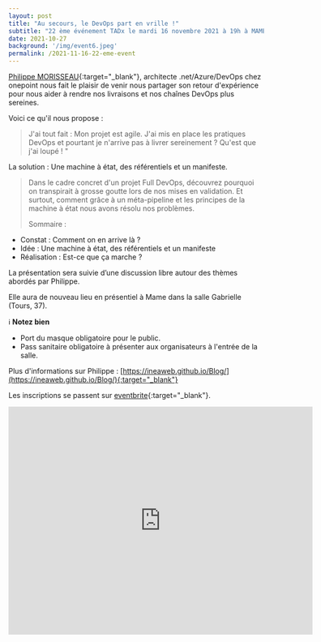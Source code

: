 ```yaml
---
layout: post
title: "Au secours, le DevOps part en vrille !"
subtitle: "22 ème événement TADx le mardi 16 novembre 2021 à 19h à MAME (Tours, 37)"
date: 2021-10-27
background: '/img/event6.jpeg'
permalink: /2021-11-16-22-eme-event
---
```

[Philippe MORISSEAU](https://www.linkedin.com/in/philippe-morisseau-8ab83216b/){:target="_blank"}, architecte .net/Azure/DevOps chez onepoint nous fait le plaisir de venir nous partager son retour d'expérience pour nous aider à rendre nos livraisons et nos chaînes DevOps plus sereines.

Voici ce qu'il nous propose :

>J'ai tout fait : Mon projet est agile. J'ai mis en place les pratiques DevOps et pourtant je n'arrive pas à livrer sereinement ? Qu'est que j'ai loupé ! "
>
La solution : Une machine à état, des référentiels et un manifeste.
>
>Dans le cadre concret d'un projet Full DevOps, découvrez pourquoi on transpirait à grosse goutte lors de nos mises en validation. Et surtout, comment grâce à un méta-pipeline et les principes de la machine à état nous avons résolu nos problèmes.
>
>Sommaire :
 -  Constat : Comment on en arrive là ?
 -  Idée : Une machine à état, des référentiels et un manifeste
 -  Réalisation : Est-ce que ça marche ?
>
La présentation sera suivie d’une discussion libre autour des thèmes abordés par Philippe.

Elle aura de nouveau lieu en présentiel à Mame dans la salle Gabrielle (Tours, 37).

ℹ️ **Notez bien**

 - Port du masque obligatoire pour le public.
 - Pass sanitaire obligatoire à présenter aux organisateurs à l'entrée de la salle. 

Plus d'informations sur Philippe : [https://ineaweb.github.io/Blog/](https://ineaweb.github.io/Blog/){:target="_blank"}

Les inscriptions se passent sur [eventbrite](https://www.eventbrite.fr/e/billets-au-secours-le-devops-part-en-vrille-201495547607){:target="_blank"}.

<iframe src="https://www.google.com/maps/embed?pb=!1m14!1m8!1m3!1d5401.937664338934!2d0.668619!3d47.393041!3m2!1i1024!2i768!4f13.1!3m3!1m2!1s0x0%3A0xf59dd58d55f79b77!2sMAME!5e0!3m2!1sfr!2sfr!4v1572774528763!5m2!1sfr!2sfr" width="600" height="450" frameborder="0" style="border:0;" allowfullscreen=""></iframe>



